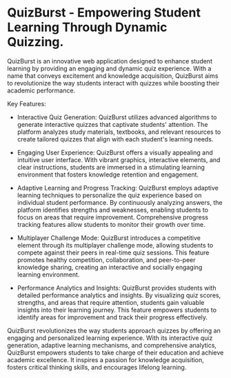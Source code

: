 # QuizBurst - Empowering Student Learning Through Dynamic Quizzing.

QuizBurst is an innovative web application designed to enhance student learning by providing an engaging and dynamic quiz experience. With a name that conveys excitement and knowledge acquisition, QuizBurst aims to revolutionize the way students interact with quizzes while boosting their academic performance.

Key Features:

+ Interactive Quiz Generation: QuizBurst utilizes advanced algorithms to generate interactive quizzes that captivate students' attention. The platform analyzes study materials, textbooks, and relevant resources to create tailored quizzes that align with each student's learning needs.

+ Engaging User Experience: QuizBurst offers a visually appealing and intuitive user interface. With vibrant graphics, interactive elements, and clear instructions, students are immersed in a stimulating learning environment that fosters knowledge retention and engagement.

+ Adaptive Learning and Progress Tracking: QuizBurst employs adaptive learning techniques to personalize the quiz experience based on individual student performance. By continuously analyzing answers, the platform identifies strengths and weaknesses, enabling students to focus on areas that require improvement. Comprehensive progress tracking features allow students to monitor their growth over time.

+ Multiplayer Challenge Mode: QuizBurst introduces a competitive element through its multiplayer challenge mode, allowing students to compete against their peers in real-time quiz sessions. This feature promotes healthy competition, collaboration, and peer-to-peer knowledge sharing, creating an interactive and socially engaging learning environment.

+ Performance Analytics and Insights: QuizBurst provides students with detailed performance analytics and insights. By visualizing quiz scores, strengths, and areas that require attention, students gain valuable insights into their learning journey. This feature empowers students to identify areas for improvement and track their progress effectively.

QuizBurst revolutionizes the way students approach quizzes by offering an engaging and personalized learning experience. With its interactive quiz generation, adaptive learning mechanisms, and comprehensive analytics, QuizBurst empowers students to take charge of their education and achieve academic excellence. It inspires a passion for knowledge acquisition, fosters critical thinking skills, and encourages lifelong learning.







